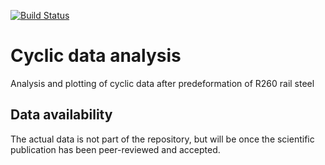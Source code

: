 [![Build Status](https://travis-ci.com/KnutAM/cyclic_after_pdef_R260.svg?branch=main)](https://travis-ci.com/KnutAM/cyclic_after_pdef_R260)

# Cyclic data analysis
Analysis and plotting of cyclic data after predeformation of R260 rail steel

## Data availability
The actual data is not part of the repository, but will be once the scientific publication has been peer-reviewed and accepted. 
